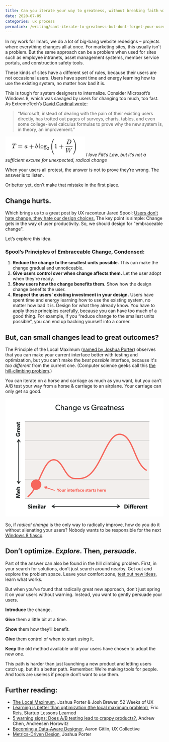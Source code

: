 ```yaml
---
title: Can you iterate your way to greatness, without breaking faith with your users?
date: 2020-07-09
categories: ux process
permalink: /writing/cant-iterate-to-greatness-but-dont-forget-your-users
---
```


In my work for Imarc, we do a lot of big-bang website redesigns – projects where everything changes all at once. For marketing sites, this usually isn't a problem. But the same approach can be a problem when used for sites such as employee intranets, asset management systems, member service portals, and construction safety tools. 

These kinds of sites have a different set of rules, because their users are not occasional users. Users have spent time and energy learning how to use the existing system, no matter how bad it is. 

This is tough for system designers to internalize. Consider Microsoft’s Windows 8, which was savaged by users for changing too much, too fast. As ExtremeTech’s [David Cardinal wrote](http://www.extremetech.com/computing/99967-windows-8-is-microsoft-flailing):

> “Microsoft, instead of dealing with the pain of their existing users directly, has trotted out pages of surveys, charts, tables, and even some college-level calculus formulas to prove why the new system is, in theory, an improvement.”

![Mathematical expression of Fitt's Law](/images/0676.Page13-1_069E19D8.png)
*I love Fitt’s Law, but it’s not a sufficient excuse for unexpected, radical change*


When your users all protest, the answer is not to prove they’re wrong. The answer is to listen.

Or better yet, don’t make that mistake in the first place.

## Change hurts.

Which brings us to a great post by UX raconteur Jared Spool: [Users don’t hate change, they hate our design choices.](https://articles.uie.com/users-dont-hate-change-they-hate-our-design-choices/) The key point is simple: Change gets in the way of user productivity. So, we should design for "embraceable change". 

Let’s explore this idea.

### Spool’s Principles of Embraceable Change, Condensed:

1. **Reduce the change to the smallest units possible.** This can make the change gradual and unnoticeable.
2. **Give users control over when change affects them.** Let the user adopt when they're ready.
3. **Show users how the change benefits them.** Show how the design change benefits the user.
4. **Respect the users’ existing investment in your design.** Users have spent time and energy learning how to use the existing system, no matter how bad it is. Design for what they already know.
You have to apply those principles carefully, because you can have too much of a good thing. For example, if you “reduce change to the smallest units possible”, you can end up backing yourself into a corner.

## But, can small changes lead to great outcomes?

The Principle of the Local Maximum ([named by Joshua Porter](https://www.slideshare.net/andrew_null/metrics-driven-design-by-joshua-porter/)) observes that you can make your current interface better with testing and optimization, but you can’t make the *best possible* interface, because it's *too different* from the current one. (Computer science geeks call this [the hill-climbing problem](https://en.wikipedia.org/wiki/Hill_climbing).)

You can iterate on a horse and carriage as much as you want, but you can’t A/B test your way from a horse & carriage to an airplane. Your carriage can only get so good.

![How to escape the local maximia](/images/local-maxima-iIllustration-animation.gif)

So, if *radical change* is the only way to radically improve, how do you do it without alienating your users? Nobody wants to be responsible for the next [Windows 8 fiasco](https://arstechnica.com/information-technology/2012/10/prepare-for-windows-8-induced-user-rage/).

## Don’t optimize. *Explore*. Then, *persuade*.

Part of the answer can also be found in the hill climbing problem. First, in your search for solutions, don’t just search around nearby. Get out and explore the problem space. Leave your comfort zone, [test out new ideas](http://www.startuplessonslearned.com/2010/04/learning-is-better-than-optimization.html), learn what works.

But when you’ve found that radically great new approach, don’t just spring it on your users without warning. Instead, you want to gently persuade your users.

**Introduce** the change.

**Give** them a little bit at a time.

**Show** them how they’ll benefit.

**Give** them control of when to start using it.

**Keep** the old method available until your users have chosen to adopt the new one.

This path is harder than just launching a new product and letting users catch up, but it’s a better path. Remember: We’re making tools for people. And tools are useless if people don’t want to use them.

## Further reading:

* [The Local Maximum](https://52weeksofux.com/post/694598769/the-local-maximum), Joshua Porter & Josh Brewer, 52 Weeks of UX
* [Learning is better than optimization (the local maximum problem)](http://www.startuplessonslearned.com/2010/04/learning-is-better-than-optimization.html), Eric Reis, Startup Lessons Learned
* [5 warning signs: Does A/B testing lead to crappy products?](https://andrewchen.co/does-ab-testing-lead-to-crappy-products/), Andrew Chen, Andreesen Horowitz
* [Becoming a Data-Aware Designer](https://uxdesign.cc/becoming-a-data-aware-designer-1d7614ebc3ed), Aaron Gitlin, UX Collective
* [Metrics-Driven Design](https://www.slideshare.net/andrew_null/metrics-driven-design-by-joshua-porter/18-Optimization_asks_What_works_best), Joshua Porter
